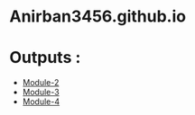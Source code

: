 # Anirban3456.github.io
# Outputs :

* [Module-2](https://github.com/Anirban3456/Anirban3456.github.io/blob/7aa722df65a25f468d2df65344f3d9b685b7d572/module_2_index.html)
* [Module-3](https://github.com/Anirban3456/Anirban3456.github.io/blob/3b8e8ecacba20b1e6db085d608058f936fb7a2a5/module_3_index.html)
* [Module-4](https://github.com/Anirban3456/Anirban3456.github.io/blob/ed5a274113831ce812dc222f29935afd6aa99b5d/module_4/index.html)

